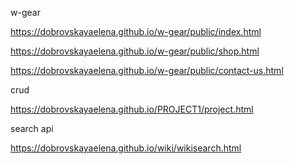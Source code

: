 w-gear

https://dobrovskayaelena.github.io/w-gear/public/index.html

https://dobrovskayaelena.github.io/w-gear/public/shop.html

https://dobrovskayaelena.github.io/w-gear/public/contact-us.html

crud

https://dobrovskayaelena.github.io/PROJECT1/project.html

search api

https://dobrovskayaelena.github.io/wiki/wikisearch.html
